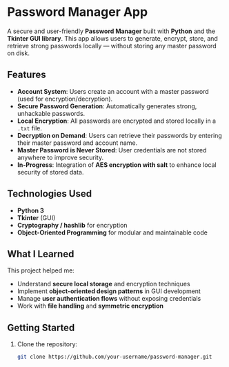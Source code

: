 # Password Manager App

A secure and user-friendly **Password Manager** built with **Python** and the **Tkinter GUI library**. This app allows users to generate, encrypt, store, and retrieve strong passwords locally — without storing any master password on disk.

## Features

- **Account System**: Users create an account with a master password (used for encryption/decryption).
- **Secure Password Generation**: Automatically generates strong, unhackable passwords.
- **Local Encryption**: All passwords are encrypted and stored locally in a `.txt` file.
- **Decryption on Demand**: Users can retrieve their passwords by entering their master password and account name.
- **Master Password is Never Stored**: User credentials are not stored anywhere to improve security.
- **In-Progress**: Integration of **AES encryption with salt** to enhance local security of stored data.

## Technologies Used

- **Python 3**
- **Tkinter** (GUI)
- **Cryptography / hashlib** for encryption
- **Object-Oriented Programming** for modular and maintainable code

## What I Learned

This project helped me:
- Understand **secure local storage** and encryption techniques
- Implement **object-oriented design patterns** in GUI development
- Manage **user authentication flows** without exposing credentials
- Work with **file handling** and **symmetric encryption**

## Getting Started

1. Clone the repository:
   ```bash
   git clone https://github.com/your-username/password-manager.git
